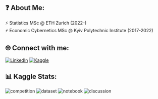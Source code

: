 ## ❓ About Me:
⚡ Statistics MSc @ ETH Zurich (2022-)<br>⚡ Economic Cybernetics MSc @ Kyiv Polytechnic Institute (2017-2022)


## 🌐 Connect with me:
[![LinkedIn](https://img.shields.io/badge/LinkedIn-%230077B5.svg?logo=linkedin&logoColor=white)](https://linkedin.com/in/hanna-yukhymenko) 
[![Kaggle](https://road-to-kaggle-grandmaster.vercel.app/api/simple/equinxx)](https://www.kaggle.com/equinxx)

## 📊 Kaggle Stats:
![competition](https://road-to-kaggle-grandmaster.vercel.app/api/badges/equinxx/competition)
![dataset](https://road-to-kaggle-grandmaster.vercel.app/api/badges/equinxx/dataset)
![notebook](https://road-to-kaggle-grandmaster.vercel.app/api/badges/equinxx/notebook)
![discussion](https://road-to-kaggle-grandmaster.vercel.app/api/badges/equinxx/discussion)

